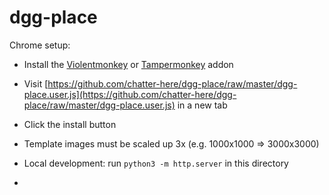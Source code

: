 # dgg-place

Chrome setup:
* Install the [Violentmonkey](https://chrome.google.com/webstore/detail/violentmonkey/jinjaccalgkegednnccohejagnlnfdag) or [Tampermonkey](https://chrome.google.com/webstore/detail/tampermonkey/dhdgffkkebhmkfjojejmpbldmpobfkfo) addon
* Visit [https://github.com/chatter-here/dgg-place/raw/master/dgg-place.user.js](https://github.com/chatter-here/dgg-place/raw/master/dgg-place.user.js) in a new tab
* Click the install button


* Template images must be scaled up 3x (e.g. 1000x1000 => 3000x3000)
* Local development: run `python3 -m http.server` in this directory
* 
